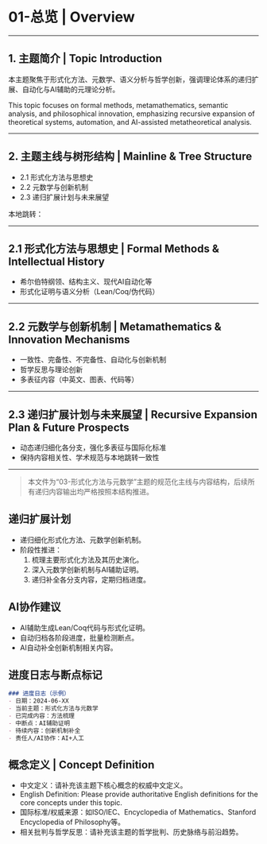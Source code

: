 # 01-总览 | Overview

---

## 1. 主题简介 | Topic Introduction

本主题聚焦于形式化方法、元数学、语义分析与哲学创新，强调理论体系的递归扩展、自动化与AI辅助的元理论分析。

This topic focuses on formal methods, metamathematics, semantic analysis, and philosophical innovation, emphasizing recursive expansion of theoretical systems, automation, and AI-assisted metatheoretical analysis.

---

## 2. 主题主线与树形结构 | Mainline & Tree Structure

- 2.1 形式化方法与思想史
- 2.2 元数学与创新机制
- 2.3 递归扩展计划与未来展望

本地跳转：

---

## 2.1 形式化方法与思想史 | Formal Methods & Intellectual History

- 希尔伯特纲领、结构主义、现代AI自动化等
- 形式化证明与语义分析（Lean/Coq/伪代码）

---

## 2.2 元数学与创新机制 | Metamathematics & Innovation Mechanisms

- 一致性、完备性、不完备性、自动化与创新机制
- 哲学反思与理论创新
- 多表征内容（中英文、图表、代码等）

---

## 2.3 递归扩展计划与未来展望 | Recursive Expansion Plan & Future Prospects

- 动态递归细化各分支，强化多表征与国际化标准
- 保持内容相关性、学术规范与本地跳转一致性

---

> 本文件为“03-形式化方法与元数学”主题的规范化主线与内容结构，后续所有递归内容输出均严格按照本结构推进。

## 递归扩展计划

- 递归细化形式化方法、元数学创新机制。
- 阶段性推进：
  1. 梳理主要形式化方法及其历史演化。
  2. 深入元数学创新机制与AI辅助证明。
  3. 递归补全各分支内容，定期归档进度。

## AI协作建议

- AI辅助生成Lean/Coq代码与形式化证明。
- 自动归档各阶段进度，批量检测断点。
- AI自动补全创新机制相关内容。

## 进度日志与断点标记

```markdown
### 进度日志（示例）
- 日期：2024-06-XX
- 当前主题：形式化方法与元数学
- 已完成内容：方法梳理
- 中断点：AI辅助证明
- 待续内容：创新机制补全
- 责任人/AI协作：AI+人工
```
<!-- 中断点：形式化方法/AI辅助证明/创新机制 -->

## 概念定义 | Concept Definition

- 中文定义：请补充该主题下核心概念的权威中文定义。
- English Definition: Please provide authoritative English definitions for the core concepts under this topic.
- 国际标准/权威来源：如ISO/IEC、Encyclopedia of Mathematics、Stanford Encyclopedia of Philosophy等。
- 相关批判与哲学反思：请补充该主题的哲学批判、历史脉络与前沿趋势。
